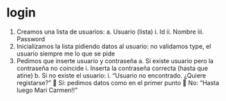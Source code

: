 # login
1)	Creamos una lista de usuarios:
a.	Usuario (lista)
i.	Id
ii.	Nombre
iii.	Password
2)	Inicializamos la lista pidiendo datos al usuario: no validamos type, el usuario siempre me lo que se pide
3)	Pedimos que inserte usuario y contraseña
a.	Si existe usuario pero la contraseña no coincide
i.	Inserta la contraseña correcta (hasta que atine)
b.	Si no existe el usuario:
i.	“Usuario no encontrado. ¿Quiere registarse?”
	Sí: pedimos datos como en el primer punto
	No: “Hasta luego Mari Carmen!!”

